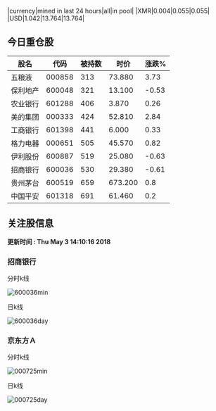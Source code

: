 |currency|mined in last 24 hours|all|in pool|
|XMR|0.004|0.055|0.055|
|USD|1.042|13.764|13.764|

## 今日重仓股 

|股名|代码|被持数|时价|涨跌%|
|---|---|---|---|---|
|五粮液|000858|313|73.880|3.73|
|保利地产|600048|321|13.100|-0.53|
|农业银行|601288|406|3.870|0.26|
|美的集团|000333|424|52.810|2.84|
|工商银行|601398|441|6.000|0.33|
|格力电器|000651|505|45.570|0.82|
|伊利股份|600887|519|25.080|-0.63|
|招商银行|600036|530|29.380|-0.61|
|贵州茅台|600519|659|673.200|0.8|
|中国平安|601318|691|61.460|0.2|

## 关注股信息
**更新时间 : Thu May  3 14:10:16 2018**
### 招商银行 
分时k线

![600036min](http://image.sinajs.cn/newchart/min/n/sh600036.gif)

日k线

![600036day](http://image.sinajs.cn/newchart/daily/n/sh600036.gif)

### 京东方Ａ 
分时k线

![000725min](http://image.sinajs.cn/newchart/min/n/sz000725.gif)

日k线

![000725day](http://image.sinajs.cn/newchart/daily/n/sz000725.gif)
